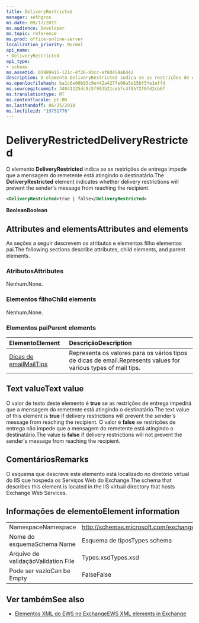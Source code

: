 ```yaml
---
title: DeliveryRestricted
manager: sethgros
ms.date: 09/17/2015
ms.audience: Developer
ms.topic: reference
ms.prod: office-online-server
localization_priority: Normal
api_name:
- DeliveryRestricted
api_type:
- schema
ms.assetid: 05989915-121c-4f26-93cc-af8d454ab442
description: O elemento DeliveryRestricted indica se as restrições de entrega impede que a mensagem do remetente está atingindo o destinatário.
ms.openlocfilehash: ba1c6e00b93c9e442a427fe98a5e15bf5fe1effd
ms.sourcegitcommit: 34041125dc8c5f993b21cebfc4f8b72f0fd2cb6f
ms.translationtype: MT
ms.contentlocale: pt-BR
ms.lasthandoff: 06/25/2018
ms.locfileid: "19751776"
---
```

# <a name="deliveryrestricted"></a><span data-ttu-id="4ffd8-103">DeliveryRestricted</span><span class="sxs-lookup"><span data-stu-id="4ffd8-103">DeliveryRestricted</span></span>

<span data-ttu-id="4ffd8-104">O elemento **DeliveryRestricted** indica se as restrições de entrega impede que a mensagem do remetente está atingindo o destinatário.</span><span class="sxs-lookup"><span data-stu-id="4ffd8-104">The **DeliveryRestricted** element indicates whether delivery restrictions will prevent the sender's message from reaching the recipient.</span></span> 
  
```XML
<DeliveryRestricted>true | false</DeliveryRestricted>
```

 <span data-ttu-id="4ffd8-105">**Boolean**</span><span class="sxs-lookup"><span data-stu-id="4ffd8-105">**Boolean**</span></span>
## <a name="attributes-and-elements"></a><span data-ttu-id="4ffd8-106">Attributes and elements</span><span class="sxs-lookup"><span data-stu-id="4ffd8-106">Attributes and elements</span></span>

<span data-ttu-id="4ffd8-107">As seções a seguir descrevem os atributos e elementos filho elementos pai.</span><span class="sxs-lookup"><span data-stu-id="4ffd8-107">The following sections describe attributes, child elements, and parent elements.</span></span>
  
### <a name="attributes"></a><span data-ttu-id="4ffd8-108">Atributos</span><span class="sxs-lookup"><span data-stu-id="4ffd8-108">Attributes</span></span>

<span data-ttu-id="4ffd8-109">Nenhum.</span><span class="sxs-lookup"><span data-stu-id="4ffd8-109">None.</span></span>
  
### <a name="child-elements"></a><span data-ttu-id="4ffd8-110">Elementos filho</span><span class="sxs-lookup"><span data-stu-id="4ffd8-110">Child elements</span></span>

<span data-ttu-id="4ffd8-111">Nenhum.</span><span class="sxs-lookup"><span data-stu-id="4ffd8-111">None.</span></span>
  
### <a name="parent-elements"></a><span data-ttu-id="4ffd8-112">Elementos pai</span><span class="sxs-lookup"><span data-stu-id="4ffd8-112">Parent elements</span></span>

|<span data-ttu-id="4ffd8-113">**Elemento**</span><span class="sxs-lookup"><span data-stu-id="4ffd8-113">**Element**</span></span>|<span data-ttu-id="4ffd8-114">**Descrição**</span><span class="sxs-lookup"><span data-stu-id="4ffd8-114">**Description**</span></span>|
|:-----|:-----|
|[<span data-ttu-id="4ffd8-115">Dicas de email</span><span class="sxs-lookup"><span data-stu-id="4ffd8-115">MailTips</span></span>](mailtips.md) <br/> |<span data-ttu-id="4ffd8-116">Representa os valores para os vários tipos de dicas de email.</span><span class="sxs-lookup"><span data-stu-id="4ffd8-116">Represents values for various types of mail tips.</span></span>  <br/> |
   
## <a name="text-value"></a><span data-ttu-id="4ffd8-117">Text value</span><span class="sxs-lookup"><span data-stu-id="4ffd8-117">Text value</span></span>

<span data-ttu-id="4ffd8-118">O valor de texto deste elemento é **true** se as restrições de entrega impedirá que a mensagem do remetente está atingindo o destinatário.</span><span class="sxs-lookup"><span data-stu-id="4ffd8-118">The text value of this element is **true** if delivery restrictions will prevent the sender's message from reaching the recipient.</span></span> <span data-ttu-id="4ffd8-119">O valor é **false** se restrições de entrega não impede que a mensagem do remetente está atingindo o destinatário.</span><span class="sxs-lookup"><span data-stu-id="4ffd8-119">The value is **false** if delivery restrictions will not prevent the sender's message from reaching the recipient.</span></span> 
  
## <a name="remarks"></a><span data-ttu-id="4ffd8-120">Comentários</span><span class="sxs-lookup"><span data-stu-id="4ffd8-120">Remarks</span></span>

<span data-ttu-id="4ffd8-121">O esquema que descreve este elemento está localizado no diretório virtual do IIS que hospeda os Serviços Web do Exchange.</span><span class="sxs-lookup"><span data-stu-id="4ffd8-121">The schema that describes this element is located in the IIS virtual directory that hosts Exchange Web Services.</span></span>
  
## <a name="element-information"></a><span data-ttu-id="4ffd8-122">Informações de elemento</span><span class="sxs-lookup"><span data-stu-id="4ffd8-122">Element information</span></span>

|||
|:-----|:-----|
|<span data-ttu-id="4ffd8-123">Namespace</span><span class="sxs-lookup"><span data-stu-id="4ffd8-123">Namespace</span></span>  <br/> |http://schemas.microsoft.com/exchange/services/2006/types  <br/> |
|<span data-ttu-id="4ffd8-124">Nome do esquema</span><span class="sxs-lookup"><span data-stu-id="4ffd8-124">Schema Name</span></span>  <br/> |<span data-ttu-id="4ffd8-125">Esquema de tipos</span><span class="sxs-lookup"><span data-stu-id="4ffd8-125">Types schema</span></span>  <br/> |
|<span data-ttu-id="4ffd8-126">Arquivo de validação</span><span class="sxs-lookup"><span data-stu-id="4ffd8-126">Validation File</span></span>  <br/> |<span data-ttu-id="4ffd8-127">Types.xsd</span><span class="sxs-lookup"><span data-stu-id="4ffd8-127">Types.xsd</span></span>  <br/> |
|<span data-ttu-id="4ffd8-128">Pode ser vazio</span><span class="sxs-lookup"><span data-stu-id="4ffd8-128">Can be Empty</span></span>  <br/> |<span data-ttu-id="4ffd8-129">False</span><span class="sxs-lookup"><span data-stu-id="4ffd8-129">False</span></span>  <br/> |
   
## <a name="see-also"></a><span data-ttu-id="4ffd8-130">Ver também</span><span class="sxs-lookup"><span data-stu-id="4ffd8-130">See also</span></span>

- [<span data-ttu-id="4ffd8-131">Elementos XML do EWS no Exchange</span><span class="sxs-lookup"><span data-stu-id="4ffd8-131">EWS XML elements in Exchange</span></span>](ews-xml-elements-in-exchange.md)

